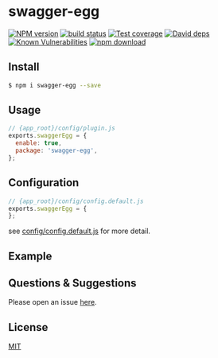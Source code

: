 # swagger-egg

[![NPM version][npm-image]][npm-url]
[![build status][travis-image]][travis-url]
[![Test coverage][codecov-image]][codecov-url]
[![David deps][david-image]][david-url]
[![Known Vulnerabilities][snyk-image]][snyk-url]
[![npm download][download-image]][download-url]

[npm-image]: https://img.shields.io/npm/v/swagger-egg.svg?style=flat-square
[npm-url]: https://npmjs.org/package/swagger-egg
[travis-image]: https://img.shields.io/travis/eggjs/swagger-egg.svg?style=flat-square
[travis-url]: https://travis-ci.org/eggjs/swagger-egg
[codecov-image]: https://img.shields.io/codecov/c/github/eggjs/swagger-egg.svg?style=flat-square
[codecov-url]: https://codecov.io/github/eggjs/swagger-egg?branch=master
[david-image]: https://img.shields.io/david/eggjs/swagger-egg.svg?style=flat-square
[david-url]: https://david-dm.org/eggjs/swagger-egg
[snyk-image]: https://snyk.io/test/npm/swagger-egg/badge.svg?style=flat-square
[snyk-url]: https://snyk.io/test/npm/swagger-egg
[download-image]: https://img.shields.io/npm/dm/swagger-egg.svg?style=flat-square
[download-url]: https://npmjs.org/package/swagger-egg

<!--
Description here.
-->

## Install

```bash
$ npm i swagger-egg --save
```

## Usage

```js
// {app_root}/config/plugin.js
exports.swaggerEgg = {
  enable: true,
  package: 'swagger-egg',
};
```

## Configuration

```js
// {app_root}/config/config.default.js
exports.swaggerEgg = {
};
```

see [config/config.default.js](config/config.default.js) for more detail.

## Example

<!-- example here -->

## Questions & Suggestions

Please open an issue [here](https://github.com/JsonMa/swagger-egg/issues).
## License

[MIT](LICENSE)
